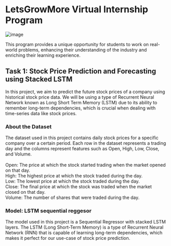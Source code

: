 # LetsGrowMore Virtual Internship Program
![image](https://github.com/vinay-852/LGMVIP-DataScience-2/assets/132639307/be2c4666-662f-477c-9392-fce50a174abf)


This program provides a unique opportunity for students to work on real-world problems, enhancing their understanding of the industry and enriching their learning experience.


## Task 1: Stock Price Prediction and Forecasting using Stacked LSTM

In this project, we aim to predict the future stock prices of a company using historical stock price data. We will be using a type of Recurrent Neural Network known as Long Short Term Memory (LSTM) due to its ability to remember long-term dependencies, which is crucial when dealing with time-series data like stock prices.


### About the Dataset


The dataset used in this project contains daily stock prices for a specific company over a certain period. Each row in the dataset represents a trading day and the columns represent features such as Open, High, Low, Close, and Volume.
<br><br>
Open: The price at which the stock started trading when the market opened on that day.<br>
High: The highest price at which the stock traded during the day.<br>
Low: The lowest price at which the stock traded during the day.<br>
Close: The final price at which the stock was traded when the market closed on that day.<br>
Volume: The number of shares that were traded during the day.

### Model: LSTM sequential reggesor

The model used in this project is a Sequential Regressor with stacked LSTM layers. The LSTM (Long Short-Term Memory) is a type of Recurrent Neural Network (RNN) that is capable of learning long-term dependencies, which makes it perfect for our use-case of stock price prediction.
